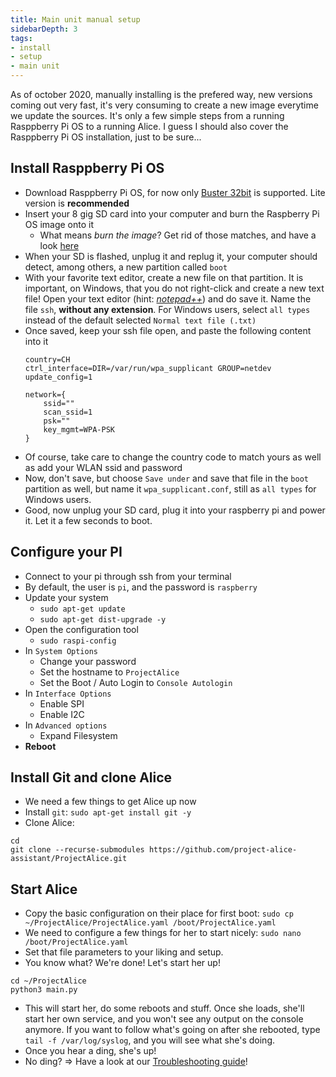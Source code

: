 ```yaml
---
title: Main unit manual setup
sidebarDepth: 3
tags:
- install
- setup
- main unit
---
```


As of october 2020, manually installing is the prefered way, new versions coming out very fast, it's very consuming to create a new image everytime we update the sources. It's only a few simple steps from a running Rasppberry Pi OS to a running Alice. I guess I should also cover the Rasppberry Pi OS installation, just to be sure...


## Install Rasppberry Pi OS
- Download Rasppberry Pi OS, for now only [Buster 32bit](https://www.raspberrypi.com/software/operating-systems/#raspberry-pi-os-legacy) is supported. Lite version is **recommended**
- Insert your 8 gig SD card into your computer and burn the Raspberry Pi OS image onto it
   - What means *burn the image*? Get rid of those matches, and have a look [here](https://www.raspberrypi.org/documentation/installation/installing-images/)
- When your SD is flashed, unplug it and replug it, your computer should detect, among others, a new partition called `boot`
- With your favorite text editor, create a new file on that partition. It is important, on Windows, that you do not right-click and create a new text file! Open your text editor (hint: [*notepad++*](https://notepad-plus-plus.org/)) and do save it. Name the file `ssh`, **without any extension**. For Windows users, select `all types` instead of the default selected `Normal text file (.txt)`
- Once saved, keep your ssh file open, and paste the following content into it
  ```
  country=CH
  ctrl_interface=DIR=/var/run/wpa_supplicant GROUP=netdev
  update_config=1
  
  network={
      ssid=""
      scan_ssid=1
      psk=""
      key_mgmt=WPA-PSK
  }
  ```
- Of course, take care to change the country code to match yours as well as add your WLAN ssid and password
- Now, don't save, but choose `Save under` and save that file in the `boot` partition as well, but name it `wpa_supplicant.conf`, still as `all types` for Windows users.
- Good, now unplug your SD card, plug it into your raspberry pi and power it. Let it a few seconds to boot.


## Configure your PI

- Connect to your pi through ssh from your terminal
- By default, the user is `pi`, and the password is `raspberry`
- Update your system
  - `sudo apt-get update`
  - `sudo apt-get dist-upgrade -y`
- Open the configuration tool
  - `sudo raspi-config`
- In `System Options`
  - Change your password
  - Set the hostname to `ProjectAlice`
  - Set the Boot / Auto Login to `Console Autologin`
- In `Interface Options`
  - Enable SPI
  - Enable I2C
- In `Advanced options`
  - Expand Filesystem
- **Reboot**

## Install Git and clone Alice

- We need a few things to get Alice up now
- Install `git`: `sudo apt-get install git -y`
- Clone Alice:
```
cd
git clone --recurse-submodules https://github.com/project-alice-assistant/ProjectAlice.git
```

## Start Alice
- Copy the basic configuration on their place for first boot: `sudo cp  ~/ProjectAlice/ProjectAlice.yaml /boot/ProjectAlice.yaml`
- We need to configure a few things for her to start nicely: `sudo nano /boot/ProjectAlice.yaml`
- Set that file parameters to your liking and setup.
- You know what? We're done! Let's start her up!
```
cd ~/ProjectAlice
python3 main.py
```
- This will start her, do some reboots and stuff. Once she loads, she'll start her own service, and you won't see any output on the console anymore. If you want to follow what's going on after she rebooted, type `tail -f /var/log/syslog`, and you will see what she's doing.
- Once you hear a ding, she's up!
- No ding? => Have a look at our [Troubleshooting guide](troubleshooting)!

